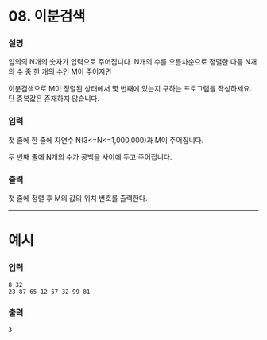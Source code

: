 # 08. 이분검색
### 설명

임의의 N개의 숫자가 입력으로 주어집니다. N개의 수를 오름차순으로 정렬한 다음 N개의 수 중 한 개의 수인 M이 주어지면

이분검색으로 M이 정렬된 상태에서 몇 번째에 있는지 구하는 프로그램을 작성하세요. 단 중복값은 존재하지 않습니다.


### 입력

첫 줄에 한 줄에 자연수 N(3<=N<=1,000,000)과 M이 주어집니다.

두 번째 줄에 N개의 수가 공백을 사이에 두고 주어집니다.


### 출력
첫 줄에 정렬 후 M의 값의 위치 번호를 출력한다.

---
# 예시
### 입력
```
8 32
23 87 65 12 57 32 99 81
```

### 출력
```
3
```